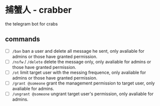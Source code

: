 # 捕蟹人 - crabber
the telegram bot for crabs


## commands
- [ ] `/ban` ban a user and delete all message he sent, only avaliable for admins or those have granted permission.
- [ ] `/nsfw` / `/delete` delete the message only, only avaliable for admins or those have granted permission.
- [ ] `/ot` limit target user with the messing frequence, only avaliable for admins or those have granted permission.
- [ ] `/grant @someone` grant the management permission to target user, only avaliable for admins.
- [ ] `/ungrant @someone` ungrant target user's permission, only avaliable for admins.
